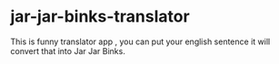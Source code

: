 # jar-jar-binks-translator

This is funny translator app , you can put your english sentence it will convert that into Jar Jar Binks.
